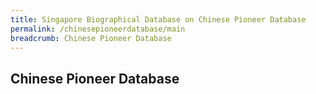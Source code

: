 ```yaml
---
title: Singapore Biographical Database on Chinese Pioneer Database
permalink: /chinesepioneerdatabase/main
breadcrumb: Chinese Pioneer Database
---
```


## **Chinese Pioneer Database**